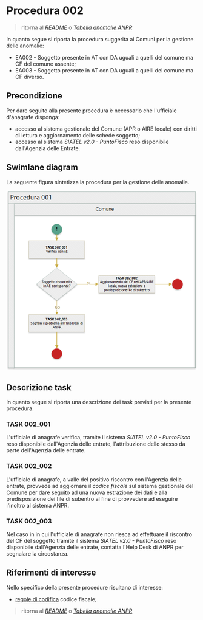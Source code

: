 # Procedura 002

> ritorna al [*README*](../README.md) o [*Tabella anomalie ANPR*](../TAB01_ANOMALIE_ANPR.md)

In quanto segue si riporta la procedura suggerita ai Comuni per la gestione delle anomalie: 

- EA002 - Soggetto presente in AT con DA uguali a quelli del comune ma CF del comune assente; 
- EA003 - Soggetto presente in AT con DA uguali a quelli del comune ma CF diverso.

## Precondizione
Per dare seguito alla presente procedura è necessario che l'ufficiale d'anagrafe disponga:

- accesso al sistema gestionale del Comune (APR o AIRE locale) con diritti di lettura e aggiornamento delle schede soggetto;
- accesso al sistema *SIATEL v2.0 - PuntoFisco* reso disponibile dall'Agenzia delle Entrate. 

## Swimlane diagram
La seguente figura sintetizza la procedura per la gestione delle anomalie.

![Swimlane diagram procedura 002](image/image002.png)

## Descrizione task
In quanto segue si riporta una descrizione dei task previsti per la presente procedura.

### TASK 002_001
L'ufficiale di anagrafe verifica, tramite il sistema *SIATEL v2.0 - PuntoFisco* reso disponibile dall'Agenzia delle entrate, l'attribuzione dello stesso da parte dell'Agenzia delle entrate.

### TASK 002_002
L'ufficiale di anagrafe, a valle del positivo riscontro con l'Agenzia delle entrate, provvede ad aggiornare il *codice fiscale* sul sistema gestionale del Comune per dare seguito ad una nuova estrazione dei dati e alla predisposizione dei file di subentro al fine di provvedere ad eseguire l'inoltro al sistema ANPR.

### TASK 002_003
Nel caso in in cui l'ufficiale di anagrafe non riesca ad effettuare il riscontro del CF del soggetto tramite il sistema *SIATEL v2.0 - PuntoFisco* reso disponibile dall'Agenzia delle entrate, contatta l'Help Desk di ANPR per segnalare la circostanza.

## Riferimenti di interesse
Nello specifico della presente procedure risultano di interesse:

- [regole di codifica](http://www.agenziaentrate.gov.it/wps/content/Nsilib/Nsi/Home/CosaDeviFare/Richiedere/Codice+fiscale+e+tessera+sanitaria/Richiesta+TS_CF/SchedaI/Informazioni+codificazione+pf/) codice fiscale;


> ritorna al [*README*](../README.md) o [*Tabella anomalie ANPR*](../TAB01_ANOMALIE_ANPR.md)
